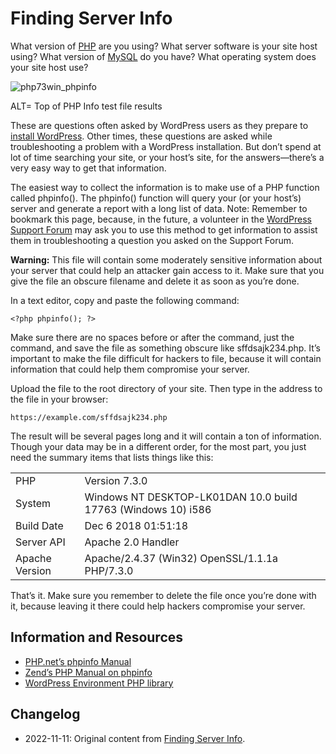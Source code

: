 # Finding Server Info

What version of [PHP](https://wordpress.org/documentation/article/glossary#php) are you using? What server software is your site host using? What version of [MySQL](https://wordpress.org/documentation/article/glossary#mysql) do you have? What operating system does your site host use?

![php73win_phpinfo](https://user-images.githubusercontent.com/1508963/201365720-3a13ccab-c44c-43f2-8326-e3a997c5acfa.jpg)

ALT= Top of PHP Info test file results

These are questions often asked by WordPress users as they prepare to [install WordPress](https://developer.wordpress.org/advanced-administration/before-install/howto-install/). Other times, these questions are asked while troubleshooting a problem with a WordPress installation. But don’t spend at lot of time searching your site, or your host’s site, for the answers—there’s a very easy way to get that information.

The easiest way to collect the information is to make use of a PHP function called phpinfo(). The phpinfo() function will query your (or your host’s) server and generate a report with a long list of data. Note: Remember to bookmark this page, because, in the future, a volunteer in the [WordPress Support Forum](https://www.wordpress.org/support/forums/) may ask you to use this method to get information to assist them in troubleshooting a question you asked on the Support Forum.

**Warning:** This file will contain some moderately sensitive information about your server that could help an attacker gain access to it. Make sure that you give the file an obscure filename and delete it as soon as you’re done.

In a text editor, copy and paste the following command:

```
<?php phpinfo(); ?>
```

Make sure there are no spaces before or after the command, just the command, and save the file as something obscure like sffdsajk234.php. It’s important to make the file difficult for hackers to file, because it will contain information that could help them compromise your server.

Upload the file to the root directory of your site. Then type in the address to the file in your browser:

```
https://example.com/sffdsajk234.php
```

The result will be several pages long and it will contain a ton of information. Though your data may be in a different order, for the most part, you just need the summary items that lists things like this:

|                |                                                               |
| -------------- | ------------------------------------------------------------- |
| PHP            | Version 7.3.0                                                 |
| System         | Windows NT DESKTOP-LK01DAN 10.0 build 17763 (Windows 10) i586 |
| Build Date     | Dec 6 2018 01:51:18                                           |
| Server API     | Apache 2.0 Handler                                            |
| Apache Version | Apache/2.4.37 (Win32) OpenSSL/1.1.1a PHP/7.3.0                |

That’s it. Make sure you remember to delete the file once you’re done with it, because leaving it there could help hackers compromise your server.

## Information and Resources

- [PHP.net’s phpinfo Manual](https://www.php.net/phpinfo)
- [Zend’s PHP Manual on phpinfo](https://www.zend.com/manual/function.phpinfo.php)
- [WordPress Environment PHP library](https://github.com/abelcallejo/wordpress-environment)

## Changelog

- 2022-11-11: Original content from [Finding Server Info](https://wordpress.org/documentation/article/finding-server-info/).
